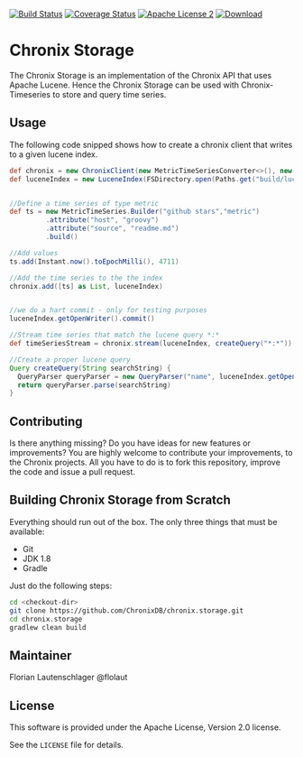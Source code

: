 [![Build Status](https://travis-ci.org/ChronixDB/chronix.storage.svg)](https://travis-ci.org/ChronixDB/chronix.storage)
[![Coverage Status](https://coveralls.io/repos/github/ChronixDB/chronix.storage/badge.svg?branch=master)](https://coveralls.io/github/ChronixDB/chronix.storage?branch=master)
[![Apache License 2](http://img.shields.io/badge/license-ASF2-blue.svg)](https://github.com/ChronixDB/chronix.storage/blob/master/LICENSE)
[ ![Download](https://api.bintray.com/packages/chronix/maven/chronix-storage/images/download.svg) ](https://bintray.com/chronix/maven/chronix-storage/_latestVersion)

# Chronix Storage
The Chronix Storage is an implementation of the Chronix API that uses Apache Lucene.
Hence the Chronix Storage can be used with Chronix-Timeseries to store and query time series.

## Usage
The following code snipped shows how to create a chronix client that writes to a given lucene index.
```groovy
def chronix = new ChronixClient(new MetricTimeSeriesConverter<>(), new ChronixLuceneStorage(200, ChronixTimeSeriesDefaults.GROUP_BY, ChronixTimeSeriesDefaults.REDUCE))
def luceneIndex = new LuceneIndex(FSDirectory.open(Paths.get("build/lucene")), new StandardAnalyzer())


//Define a time series of type metric
def ts = new MetricTimeSeries.Builder("github stars","metric")
         .attribute("host", "groovy")
         .attribute("source", "readme.md")
         .build()

//Add values
ts.add(Instant.now().toEpochMilli(), 4711)

//Add the time series to the the index
chronix.add([ts] as List, luceneIndex)


//we do a hart commit - only for testing purposes
luceneIndex.getOpenWriter().commit()

//Stream time series that match the lucene query *:*
def timeSeriesStream = chronix.stream(luceneIndex, createQuery("*:*"))

//Create a proper lucene query
Query createQuery(String searchString) {
  QueryParser queryParser = new QueryParser("name", luceneIndex.getOpenWriter().getAnalyzer())
  return queryParser.parse(searchString)
}
```

## Contributing
Is there anything missing? Do you have ideas for new features or improvements? You are highly welcome to contribute
your improvements, to the Chronix projects. All you have to do is to fork this repository,
improve the code and issue a pull request.

## Building Chronix Storage from Scratch
Everything should run out of the box. The only three things that must be available:
- Git
- JDK 1.8
- Gradle

Just do the following steps:

```bash
cd <checkout-dir>
git clone https://github.com/ChronixDB/chronix.storage.git
cd chronix.storage
gradlew clean build
```

## Maintainer

Florian Lautenschlager @flolaut

## License

This software is provided under the Apache License, Version 2.0 license.

See the `LICENSE` file for details.
